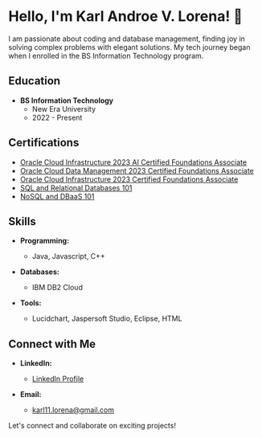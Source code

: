 # Hello, I'm Karl Androe V. Lorena! 👋

I am passionate about coding and database management, finding joy in solving complex problems with elegant solutions. My tech journey began when I enrolled in the BS Information Technology program.

## Education

- **BS Information Technology**
  - New Era University
  - 2022 - Present

## Certifications

- [Oracle Cloud Infrastructure 2023 AI Certified Foundations Associate](https://catalog-education.oracle.com/pls/certview/sharebadge?id=C9F494BC10C05027CE04CAE94C303183A8F020C2CF6D28F75A7C45E1176B4151&fbclid=IwAR2IXnCxKdyfINAhfdYVXvbSKCp6HJ-_UJ66n6WMgndSaELZ356w0GcgDDw)
- [Oracle Cloud Data Management 2023 Certified Foundations Associate](https://catalog-education.oracle.com/pls/certview/sharebadge?id=05B2D4C64EC64E5840F9820DED9F653560FA43D271EDA64C990BD1E8D80A1E9B&fbclid=IwAR07tSs_OPcFUHGnBSz3kI_Y5s6SOHrprmRG5rnt3iTkYWUnwovA07I7XmY)
- [Oracle Cloud Infrastructure 2023 Certified Foundations Associate](https://catalog-education.oracle.com/pls/certview/sharebadge?id=63FC260C8457B8F090FFF59E0E0B0325FA32D363CCD56251FB66B4A435C85D85&fbclid=IwAR2WWOhMQI5GfpOYkmcFKgINI1PWB_XbO01hc_F0Mr5ra5hStS917fB4fXk)
- [SQL and Relational Databases 101](https://courses.cognitiveclass.ai/certificates/1b3dd88539fa488bae547263ab7b8a20)
- [NoSQL and DBaaS 101](https://courses.cognitiveclass.ai/certificates/426f2b6194fe4321831c1e6833e9eb3f)

## Skills

- **Programming:**
  - Java, Javascript, C++
  
- **Databases:**
  - IBM DB2 Cloud
  
- **Tools:**
  - Lucidchart, Jaspersoft Studio, Eclipse, HTML

## Connect with Me

- **LinkedIn:**
  - [LinkedIn Profile](https://www.linkedin.com/in/karl-androe-lorena-6220242a4?utm_source=share&utm_campaign=share_via&utm_content=profile&utm_medium=android_app)
  
- **Email:**
  - [karl11.lorena@gmail.com](mailto:karl11.lorena@gmail.com)

Let's connect and collaborate on exciting projects!
